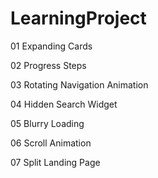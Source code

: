 # LearningProject

01	Expanding Cards  

02	Progress Steps

03	Rotating Navigation Animation

04	Hidden Search Widget

05	Blurry Loading

06	Scroll Animation

07	Split Landing Page
